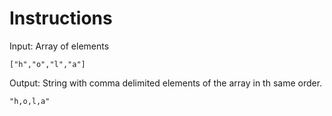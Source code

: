 # Instructions

Input: Array of elements

```
["h","o","l","a"]
```

Output: String with comma delimited elements of the array in th same order.

```
"h,o,l,a"
```